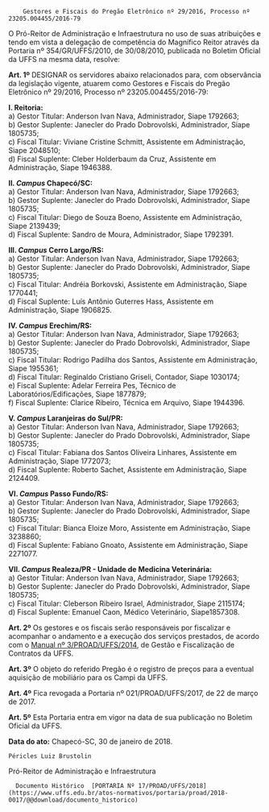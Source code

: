         Gestores e Fiscais do Pregão Eletrônico nº 29/2016, Processo nº 23205.004455/2016-79  

O Pró-Reitor de Administração e Infraestrutura no uso de suas atribuições e tendo em vista a delegação de competência do Magnífico Reitor através da Portaria nº 354/GR/UFFS/2010, de 30/08/2010, publicada no Boletim Oficial da UFFS na mesma data, resolve:

 **Art. 1º** DESIGNAR os servidores abaixo relacionados para, com observância da legislação vigente, atuarem como Gestores e Fiscais do Pregão Eletrônico nº 29/2016, Processo nº 23205.004455/2016-79:

 **I. Reitoria:**  
a) Gestor Titular: Anderson Ivan Nava, Administrador, Siape 1792663;  
b) Gestor Suplente: Janecler do Prado Dobrovolski, Administrador, Siape 1805735;  
c) Fiscal Titular: Viviane Cristine Schmitt, Assistente em Administração, Siape 2048510;  
d) Fiscal Suplente: Cleber Holderbaum da Cruz, Assistente em Administração, Siape 1946388.

 **II. *Campus* Chapecó/SC:**  
a) Gestor Titular: Anderson Ivan Nava, Administrador, Siape 1792663;  
b) Gestor Suplente: Janecler do Prado Dobrovolski, Administrador, Siape 1805735;  
c) Fiscal Titular: Diego de Souza Boeno, Assistente em Administração, Siape 2139439;  
d) Fiscal Suplente: Sandro de Moura, Administrador, Siape 1792391.

 **III. *Campus* Cerro Largo/RS:**  
a) Gestor Titular: Anderson Ivan Nava, Administrador, Siape 1792663;  
b) Gestor Suplente: Janecler do Prado Dobrovolski, Administrador, Siape 1805735;  
c) Fiscal Titular: Andréia Borkovski, Assistente em Administração, Siape 1770441;  
d) Fiscal Suplente: Luís Antônio Guterres Hass, Assistente em Administração, Siape 1906825.

 **IV. *Campus* Erechim/RS:**  
a) Gestor Titular: Anderson Ivan Nava, Administrador, Siape 1792663;  
b) Gestor Suplente: Janecler do Prado Dobrovolski, Administrador, Siape 1805735;  
c) Fiscal Titular: Rodrigo Padilha dos Santos, Assistente em Administração, Siape 1955361;  
d) Fiscal Titular: Reginaldo Cristiano Griseli, Contador, Siape 1030174;  
e) Fiscal Suplente: Adelar Ferreira Pes, Técnico de Laboratórios/Edificações, Siape 1877879;  
f) Fiscal Suplente: Clarice Ribeiro, Técnica em Arquivo, Siape 1944396.

 **V. *Campus* Laranjeiras do Sul/PR:**  
a) Gestor Titular: Anderson Ivan Nava, Administrador, Siape 1792663;  
b) Gestor Suplente: Janecler do Prado Dobrovolski, Administrador, Siape 1805735;  
c) Fiscal Titular: Fabiana dos Santos Oliveira Linhares, Assistente em Administração, Siape 1772073;  
d) Fiscal Suplente: Roberto Sachet, Assistente em Administração, Siape 2124409.

 **VI. *Campus* Passo Fundo/RS:**  
a) Gestor Titular: Anderson Ivan Nava, Administrador, Siape 1792663;  
b) Gestor Suplente: Janecler do Prado Dobrovolski, Administrador, Siape 1805735;  
c) Fiscal Titular: Bianca Eloize Moro, Assistente em Administração, Siape 3238860;  
d) Fiscal Suplente: Fabiano Gnoato, Assistente em Administração, Siape 2271077.

 **VII. *Campus* Realeza/PR - Unidade de Medicina Veterinária:**  
a) Gestor Titular: Anderson Ivan Nava, Administrador, Siape 1792663;  
b) Gestor Suplente: Janecler do Prado Dobrovolski, Administrador, Siape 1805735;  
c) Fiscal Titular: Cleberson Ribeiro Israel, Administrador, Siape 2115174;  
d) Fiscal Suplente: Emanuel Caon, Médico Veterinário, Siape1857308.

 **Art. 2º** Os gestores e os fiscais serão responsáveis por fiscalizar e acompanhar o andamento e a execução dos serviços prestados, de acordo com o [Manual nº 3/PROAD/UFFS/2014](https://www.uffs.edu.br/atos-normativos/manual/proad/2014-0003), de Gestão e Fiscalização de Contratos da UFFS.

 **Art. 3º** O objeto do referido Pregão é o registro de preços para a eventual aquisição de mobiliário para os Campi da UFFS.

 **Art. 4º** Fica revogada a Portaria nº 021/PROAD/UFFS/2017, de 22 de março de 2017.

 **Art. 5º** Esta Portaria entra em vigor na data de sua publicação no Boletim Oficial da UFFS.  
  


   **Data do ato:** Chapecó-SC, 30 de janeiro de 2018.   
 

    Péricles Luiz Brustolin   
 Pró-Reitor de Administração e Infraestrutura 

      Documento Histórico  [PORTARIA Nº 17/PROAD/UFFS/2018](https://www.uffs.edu.br/atos-normativos/portaria/proad/2018-0017/@@download/documento_historico)     
      